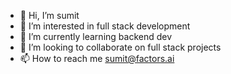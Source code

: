 - 👋 Hi, I’m sumit
- 👀 I’m interested in full stack development 
- 🌱 I’m currently learning backend dev
- 💞️ I’m looking to collaborate on full stack projects
- 📫 How to reach me sumit@factors.ai

<!---
sumit-factors-ai/sumit-factors-ai is a ✨ special ✨ repository because its `README.md` (this file) appears on your GitHub profile.
You can click the Preview link to take a look at your changes.
--->
